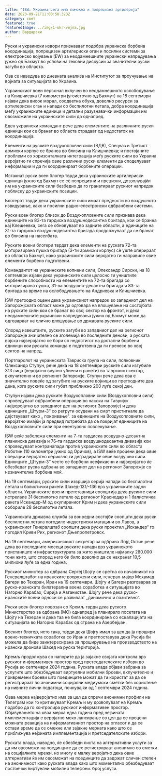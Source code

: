 ```yaml
---
title: "ISW: Украина сега има помоќна и попрецизна артилерија"
date: 2023-09-21T11:00:58.323Z
category: свет
featured: true
featuredImage: ../img/1-ukr-vojna.jpg
author: Вардарски
---
```

Руски и украински извори признаваат подобра украинска борбена координација, попрецизен артилериски оган и посилни системи за електронско војување (EW) за неодамнешните украински напредувања јужно од Бахмут во услови на тековни дискусии за значителни руски загуби во областа.

Ова се наведува во дневната анализа на Институтот за проучување на војната за ситуацијата во Украина.

Украинскиот воен персонал вклучен во неодамнешното ослободување на Клишчиевка (7 километри југоисточно од Бахмут) на 18 септември изјави дека висок морал, соодветна обука, доволно ресурси за артилериски оган и напади со беспилотни летала, добра координација меѓу украинските единици и детални разузнавачки информации им овозможиле на украинските сили да однапред.

Еден украински командант рече дека елементите на различните руски единици кои се бранат во областа страдаат од недостаток на координација.

Елементи на руските воздухопловни сили (ВДВ), Спецназ и Третиот армиски корпус се бранеа во близина на Клишчиевка; и постојаните проблеми со хоризонталната интеграција меѓу руските сили во Украина веројатно ги спречија овие различни руски елементи да споделуваат информации и да ги координираат борбените операции.

Истакнат руски воен блогер тврди дека украинските артилериски единици јужно од Бахмут се сè попрецизни и прецизни, дозволувајќи им на украинските сили безбедно да го гранатираат рускиот напредок поблиску до украинските позиции.

Блогерот тврди дека украинските сили имаат предности во воздушното извидување, како и посилни радио-електронски одбранбени системи.

Руски воен блогер близок до Воздухопловните сили признава дека единиците на 83-та гардиска воздушнодесантна бригада, кои се бранеа кај Клешеевка, сега се обновуваат во задните области, а единиците на 31-та гардиска воздушнодесантна бригада продолжуваат да се бранат во близина на населбата.

Руските воени блогери тврдат дека елементи на руската 72-та моторизирана пушка бригада (3-ти армиски корпус) сè уште оперираат во областа Бахмут, иако украинските сили веројатно ги направиле овие елементи борбено подготвени.

Командантот на украинските копнени сили, Олександр Сирски, на 18 септември изјави дека украинските сили целосно ги уништиле борбените способности на елементите на 72-та бригада со моторизирана пушка, 31-ва воздушно-десантна бригада и 83-та бригада за време на ослободувањето на Андриевка и Клишчиевка.

ISW претходно оцени дека украинскиот напредок во западниот дел на Запорожјската област може да одговара на влошување на состојбата на руските сили кои се бранат во овој сектор на фронтот, и дека неодамнешните украински напредувања јужно од Бахмут може да одговараат на слично влошување во државата руските сили.

Според извештаите, руските загуби во западниот дел на регионот Запорожје значително се зголемија во последните денови, а руската војска најверојатно се бори со недостигот на достапни борбени единици кои руската команда е подготвена да ги пренесе во овој сектор на напред.

Портпаролот на украинската Тавриска група на сили, полковник Олександр Ступун, рече дека на 18 септември руските сили изгубиле 313 лица (веројатно вкупно убиени и ранети) во таврскиот сектор, вклучително и во регионот Запорожје. Ступун рече дека ова е значително повеќе од загубите на руските војници во претходните два дена, кога руските сили губат приближно 200 луѓе секој ден.

Ступун изјави дека руските Воздухопловни сили (Воздухопловни сили) спроведуваат одбранбени операции во насока на Тавријск (најверојатно во западниот дел на регионот Запорожје) и дека единиците „Штурм-З“ со регрути осудени на смрт пристигнале да дејствуваат како „ покривање". за единиците на Воздухопловните сили, веројатно имајќи ја предвид потребата да се покријат единиците на Воздухопловните сили при евентуално повлекување.

ISW веќе забележа елементи на 7-та гардиска воздушно-десантна планинска дивизија и 76-та гардиска воздушнодесантна дивизија кои спроведуваат контранапади против украинските сили во областа Роботин (10 километри јужно од Оричов), а ISW веќе процени дека овие операции веројатно сериозно ги деградирале овие воздушни сили. Единиците „Штурм-З“ често се борбени неефикасни и најверојатно ќе обезбедат руска одбрана во западниот дел на регионот Запорожје со незначителна борбена моќ.

На 19 септември, руските сили извршија серија напади со беспилотни летала и балистички ракети Шахед-131/-136 врз украинските задни области. Украинските воени претставници соопштија дека руските сили истрелале 31 беспилотно летало од регионот Краснодар и 1 балистичка ракета Искандер-М од окупираниот Крим и дека украинските сили собориле 28 беспилотни летала.

Украинската државна служба за вонредни состојби соопшти дека руски беспилотни летала погодиле индустриски магацини во Лавов, а украинскиот Генералштаб соопшти дека руски проектил „Искандер“ го погодил Криви Рих, регионот Дњепропетровск.

На 19 септември, американскиот секретар за одбрана Лојд Остин рече дека во последните месеци руските напади врз украинското пристаниште и инфраструктурата за жито уништиле најмалку 280.000 тони жито, што според него би било доволно да се нахранат 10,5 милиони луѓе за една година.

Рускиот министер за одбрана Сергеј Шојгу се сретна со началникот на Генералштабот на иранските вооружени сили, генерал-мајор Мохамад Багери во Техеран, Иран на 19 септември. Шојгу и Багери разговараа за руско-иранската билатерална воена соработка и ситуацијата во Нагорно Карабах, Сирија и Авганистан. Шојгу рече дека руско-иранските воени односи се развиваат „динамично и позитивно“.

Руски воен блогер поврзан со Кремљ тврди дека руското Министерство за одбрана (МО) однапред ја планирало посетата на Шојгу на Техеран и дека таа не била координирана со ескалацијата на ситуацијата во Нагорно Карабах од страна на Азербејџан.

Воениот блогер, исто така, тврди дека Шојгу имал за цел да ја прошири воено-техничката соработка со Иран и претпоставува дека Русија би можела да биде заинтересирана за проширување на производството на ирански дронови Шахед на руска територија.

Кремљ продолжува со напорите да ја зајакне својата контрола врз рускиот информативен простор пред претседателските избори во Русија во септември 2024 година. Руската влада објави забрана за услугите што обезбедуваат виртуелни мобилни броеви, вклучително и привремени броеви што поединците можат да ги користат за да се регистрираат во анонимни социјални медиумски сметки без користење на нивните лични податоци, почнувајќи од 1 септември 2024 година.

Оваа мерка најверојатно има за цел да спречи анонимни профили на Телеграм кои го критикуваат Кремљ и му дозволуваат на Кремљ подобро да го контролира рускиот информативен простор. Објавувањето на оваа мерка една година пред нејзината имплементација е веројатно меко лансирање со цел да се процени можната реакција на информативниот простор на огласот и да се остави време да се омекне или зајакне мерката како што се приближува нејзината имплементација и претседателските избори.

Руската влада, наводно, ќе обезбеди листа на алтернативни услуги за да им овозможи на поединците да се регистрираат анонимно со сметки на социјалните мрежи, но многу е малку веројатно дека овие алтернативи ќе им овозможат на поединците да задржат сличен степен на анонимност како руската влада како што моментално обезбедуваат постоечки виртуелни мобилни телефони. број услуги.